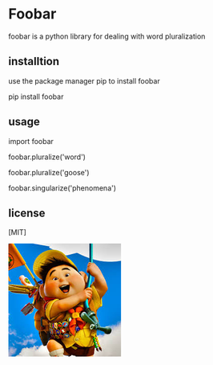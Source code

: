 # Foobar

foobar is a python library for dealing with word pluralization

## installtion

use the package manager pip to install foobar

pip install foobar

## usage

import foobar

foobar.pluralize('word')

foobar.pluralize('goose')

foobar.singularize('phenomena')

## license

[MIT]

![alt text](1.jpg)

